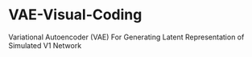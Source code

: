 # VAE-Visual-Coding
Variational Autoencoder (VAE) For Generating Latent Representation of Simulated V1 Network 
